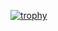 [![trophy](https://github-profile-trophy.vercel.app/?username=dylan-13&theme=onedark)](https://github.com/ryo-ma/github-profile-trophy)
